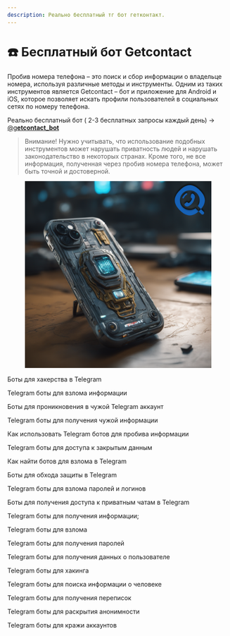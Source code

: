 ```yaml
---
description: Реально бесплатный тг бот гетконтакт.
---
```


# ☎️ Бесплатный бот Getcontact

Пробив номера телефона – это поиск и сбор информации о владельце номера, используя различные методы и инструменты. Одним из таких инструментов является Getcontact – бот и приложение для Android и iOS, которое позволяет искать профили пользователей в социальных сетях по номеру телефона.

Реально бесплатный бот ( 2-3 бесплатных запросы каждый день) → [@g**etcontact\_bot**](https://t.me/only_good_contacts_bot)

> Внимание! Нужно учитывать, что использование подобных инструментов может нарушать приватность людей и нарушать законодательство в некоторых странах. Кроме того, не все информация, полученная через пробив номера телефона, может быть точной и достоверной.

<figure><img src="../.gitbook/assets/get.png" alt=""><figcaption></figcaption></figure>

Боты для хакерства в Telegram

Telegram боты для взлома информации

Боты для проникновения в чужой Telegram аккаунт

Telegram боты для получения чужой информации

Как использовать Telegram ботов для пробива информации

Telegram боты для доступа к закрытым данным

Как найти ботов для взлома в Telegram

Боты для обхода защиты в Telegram

Telegram боты для взлома паролей и логинов

Боты для получения доступа к приватным чатам в Telegram

Telegram боты для получения информации;

Telegram боты для взлома

Telegram боты для получения паролей

Telegram боты для получения данных о пользователе

Telegram боты для хакинга

Telegram боты для поиска информации о человеке

Telegram боты для получения переписок

Telegram боты для раскрытия анонимности

Telegram боты для кражи аккаунтов
